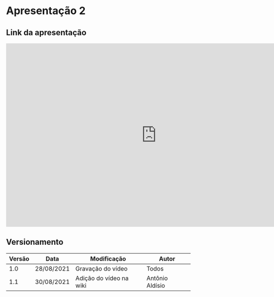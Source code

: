 # Apresentação 2

## Link da apresentação

<iframe width="820" height="500" src="https://www.youtube.com/embed/ksBg4KuUhHk" frameborder="0"
    allow="accelerometer; autoplay; clipboard-write; encrypted-media; gyroscope; picture-in-picture"
    allowfullscreen></iframe>



#### 

## Versionamento
<center>

| Versão | Data | Modificação | Autor |
|--|--|--|--|
| 1.0  | 28/08/2021 | Gravação do vídeo | Todos |
| 1.1  | 30/08/2021 | Adição do vídeo na wiki | Antônio Aldísio |




</center>